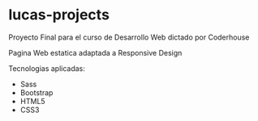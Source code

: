 # lucas-projects

Proyecto Final para el curso de Desarrollo Web dictado por Coderhouse

Pagina Web estatica adaptada a Responsive Design

Tecnologias aplicadas: 
- Sass
- Bootstrap
- HTML5
- CSS3
